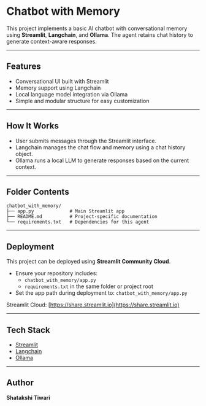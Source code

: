 # Chatbot with Memory

This project implements a basic AI chatbot with conversational memory using **Streamlit**, **Langchain**, and **Ollama**. The agent retains chat history to generate context-aware responses.

---

## Features

- Conversational UI built with Streamlit
- Memory support using Langchain
- Local language model integration via Ollama
- Simple and modular structure for easy customization

---

## How It Works

- User submits messages through the Streamlit interface.
- Langchain manages the chat flow and memory using a chat history object.
- Ollama runs a local LLM to generate responses based on the current context.

---

## Folder Contents

```
chatbot_with_memory/
├── app.py             # Main Streamlit app
├── README.md          # Project-specific documentation
└── requirements.txt   # Dependencies for this agent
```

---

## Deployment

This project can be deployed using **Streamlit Community Cloud**.

- Ensure your repository includes:
  - `chatbot_with_memory/app.py`
  - `requirements.txt` in the same folder or project root
- Set the app path during deployment to: `chatbot_with_memory/app.py`

Streamlit Cloud: [https://share.streamlit.io](https://share.streamlit.io)

---

## Tech Stack

- [Streamlit](https://streamlit.io/)
- [Langchain](https://www.langchain.com/)
- [Ollama](https://ollama.com/)

---

## Author

**Shatakshi Tiwari**
